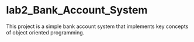 # lab2_Bank_Account_System
This project is a simple bank account system that implements key concepts of object oriented programming.
